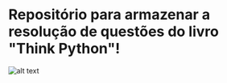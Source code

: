 # Repositório para armazenar a resolução de questões do livro "Think Python"!

![alt text](https://github.com/DiegoVieiras/cpp.io/blob/master/Screenshot%20from%202020-08-29%2022-59-09.png)
